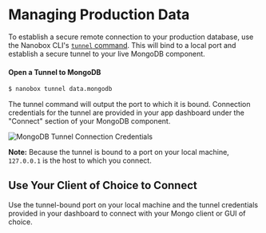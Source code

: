 # Managing Production Data
To establish a secure remote connection to your production database, use the Nanobox CLI's [`tunnel` command](https://docs.nanobox.io/cli/tunnel/). This will bind to a local port and establish a secure tunnel to your live MongoDB component.

#### Open a Tunnel to MongoDB
```bash
$ nanobox tunnel data.mongodb
```

The tunnel command will output the port to which it is bound. Connection credentials for the tunnel are provided in your app dashboard under the "Connect" section of your MongoDB component.

![MongoDB Tunnel Connection Credentials](/assets/mongodb/tunnel-creds.png)

**Note:** Because the tunnel is bound to a port on your local machine, `127.0.0.1` is the host to which you connect.

## Use Your Client of Choice to Connect
Use the tunnel-bound port on your local machine and the tunnel credentials provided in your dashboard to connect with your Mongo client or GUI of choice. 
